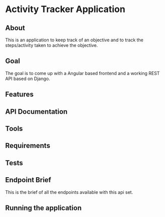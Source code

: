 # Activity Tracker Application
## About
This is an application to keep track of an objective and to track the steps/activity taken to achieve the objective.
## Goal
The goal is to come up with a Angular based frontend and a working REST API based on Django.

## Features

## API Documentation

## Tools

## Requirements

## Tests

## Endpoint Brief
This is the brief of all the endpoints available with this api set.

## Running the application

